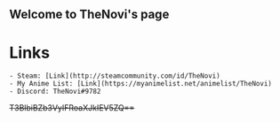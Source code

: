 ## Welcome to TheNovi's page

# Links
```
- Steam: [Link](http://steamcommunity.com/id/TheNovi)
- My Anime List: [Link](https://myanimelist.net/animelist/TheNovi)
- Discord: TheNovi#9782
```


~~T3BlbiBZb3VyIFRoaXJkIEV5ZQ==~~
